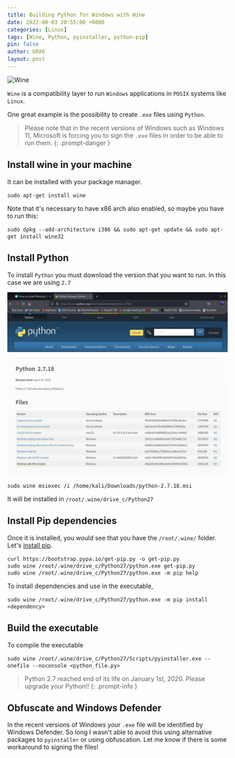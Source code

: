 ```yaml
---
title: Building Python for Windows with Wine
date: 2022-08-03 20:55:00 +0800
categories: [Linux]
tags: [Wine, Python, pyinstaller, python-pip]
pin: false
author: GRX6
layout: post
---
```


![Wine](https://dl.winehq.org/share/images/winehq_logo_glass.png)

`Wine` is a compatibility layer to run `Windows` applications in `POSIX` systems like `Linux`.

One great example is the possibility to create `.exe` files using `Python`.

> Please note that in the recent versions of Windows such as Windows 11, Microsoft is forcing you to sign the `.exe` files in order to be able to run them.
{: .prompt-danger }

## Install wine in your machine

It can be installed with your package manager.

```console
sudo apt-get install wine
```

Note that it's necessary to have x86 arch also enabled, so maybe you have to run this:

```console
sudo dpkg --add-architecture i386 && sudo apt-get update && sudo apt-get install wine32
```

## Install Python

To install `Python` you must download the version that you want to run. In this case we are using `2.7`

![Download-python-msi](/assets/images/posts/wine-python-download.png)

```console
sudo wine msiexec /i /home/kali/Downloads/python-2.7.18.msi
```

It will be installed in `/root/.wine/drive_c/Python27`

## Install Pip dependencies

Once it is installed, you would see that you have the `/root/.wine/` folder. Let's [install pip](https://pip.pypa.io/en/stable/installation/).

```console
curl https://bootstrap.pypa.io/get-pip.py -o get-pip.py
sudo wine /root/.wine/drive_c/Python27/python.exe get-pip.py
sudo wine /root/.wine/drive_c/Python27/python.exe -m pip help
```

To install dependencies and use in the executable,

```console
sudo wine /root/.wine/drive_c/Python27/python.exe -m pip install <dependency>
```

## Build the executable

To compile the executable

```console
sudo wine /root/.wine/drive_c/Python27/Scripts/pyinstaller.exe --onefile --noconsole <python_file.py>
```

> Python 2.7 reached end of its life on January 1st, 2020. Please upgrade your Python!!
{: .prompt-info }


## Obfuscate and Windows Defender

In the recent versions of Windows your `.exe` file will be identified by Windows Defender. So long I wasn't able to avoid this using alternative packages to `pyinstaller` or using obfuscation. Let me know if there is some workaround to signing the files!